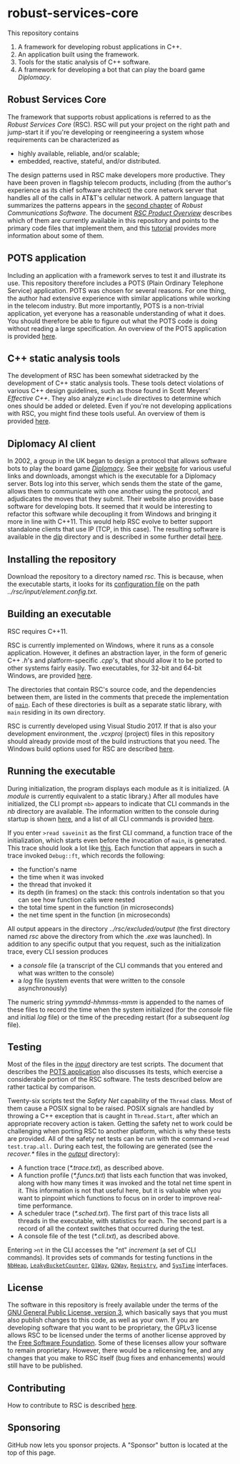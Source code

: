 # robust-services-core

This repository contains

1. A framework for developing robust applications in C++.
1. An application built using the framework.
1. Tools for the static analysis of C++ software.
1. A framework for developing a bot that can play the board game _Diplomacy_.

## Robust Services Core

The framework that supports robust applications is referred to as the _Robust Services
Core_ (RSC). RSC will put your project on the right path and jump-start it if you're
developing or reengineering a system whose requirements can be characterized as

- highly available, reliable, and/or scalable;
- embedded, reactive, stateful, and/or distributed.

The design patterns used in RSC make developers more productive. They have been proven
in flagship telecom products, including (from the author's experience as its chief
software architect) the core network server that handles all of the calls in AT&T's
cellular network. A pattern language that summarizes the patterns appears in the
[second chapter](/docs/RCS-chapter-2.pdf) of _Robust Communications Software_. The
document [_RSC Product Overview_](/docs/RSC-Product-Overview.pdf) describes which of
them are currently available in this repository and points to the primary code files
that implement them, and this [tutorial](/docs/RCS-tutorial.pdf) provides more
information about some of them.

## POTS application

Including an application with a framework serves to test it and illustrate its use.
This repository therefore includes a POTS (Plain Ordinary Telephone Service) application.
POTS was chosen for several reasons. For one thing, the author had extensive experience
with similar applications while working in the telecom industry. But more importantly,
POTS is a non-trivial application, yet everyone has a reasonable understanding of what
it does. You should therefore be able to figure out what the POTS code is doing without
reading a large specification. An overview of the POTS application is provided
[here](/docs/RSC-POTS-Application.md).

## C++ static analysis tools

The development of RSC has been somewhat sidetracked by the development of C++
static analysis tools. These tools detect violations of various C++ design
guidelines, such as those found in Scott Meyers' _Effective C++_. They also analyze
`#include` directives to determine which ones should be added or deleted. Even if
you're not developing applications with RSC, you might find these tools useful.
An overview of them is provided [here](docs/RSC-Cpp-Static-Analysis-Tools.md).

## Diplomacy AI client

In 2002, a group in the UK began to design a protocol that allows software bots to play
the board game [_Diplomacy_](https://en.wikipedia.org/wiki/Diplomacy_(game)). See
their [website](http://www.daide.org.uk) for
various useful links and downloads, amongst which is the executable for a Diplomacy
server. Bots log into this server, which sends them the state of the game, allows
them to communicate with one another using the protocol, and adjudicates the moves that
they submit. Their website also provides base software for developing bots. It seemed
that it would be interesting to refactor this software while decoupling it from Windows
and bringing it more in line with C++11. This would help RSC evolve to better
support standalone clients that use IP (TCP, in this case). The resulting software is
available in the [_dip_](/dip) directory and is described in some further detail
[here](/docs/RSC-Diplomacy.md).

## Installing the repository

Download the repository to a directory named _rsc_. This is because, when the executable
starts, it looks for its [configuration file](input/element.config.txt) on the path _../rsc/input/element.config.txt_.

## Building an executable

RSC requires C++11.

RSC is currently implemented on Windows, where it runs as a console application.
However, it defines an abstraction layer, in the form of generic C++ _.h_'s and
platform-specific _.cpp_'s, that should allow it to be ported to other systems
fairly easily. Two executables, for 32-bit and 64-bit Windows, are provided
[here](/exe).

The directories that contain RSC's source code, and the dependencies between them, are
listed in the comments that precede the implementation of [`main`](/rsc/main.cpp).
Each of these directories is built as a separate static library, with `main`
residing in its own directory.

RSC is currently developed using Visual Studio 2017. If that is also your development
environment, the _.vcxproj_ (project) files in this repository should already
provide most of the build instructions that you need. The Windows build options used
for RSC are described [here](/docs/RSC-Windows-Build-Options.md).

## Running the executable

During initialization, the program displays each module as it is initialized. (A
_module_ is currently equivalent to a static library.)  After all modules have
initialized, the CLI prompt `nb>` appears to indicate that CLI commands in the
_nb_ directory are available. The information written to the console during
startup is shown [here](/output/init.console.txt), and a list of all CLI commands
is provided [here](/output/help.cli.txt).

If you enter `>read saveinit` as the first CLI command, a function trace of the
initialization, which starts even before the invocation of `main`, is generated.
This trace should look a lot like [this](/output/init.trace.txt). Each function
that appears in such a trace invoked `Debug::ft`, which records the following:
  * the function's name
  * the time when it was invoked
  * the thread that invoked it
  * its depth (in frames) on the stack: this controls indentation so that you can
see how function calls were nested
  * the total time spent in the function (in microseconds)
  * the net time spent in the function (in microseconds)

All output appears in the directory _../rsc/excluded/output_ (the first directory
named _rsc_ above the directory from which the _.exe_ was launched).
In addition to any specific output that you request, such as the initialization trace,
every CLI session produces
  * a _console_ file (a transcript of the CLI commands that you entered and what was
written to the console)
  * a _log_ file (system events that were written to the console asynchronously)

The numeric string _yymmdd-hhmmss-mmm_ is appended to the names of these files to record
the time when the system initialized (for the _console_ file and initial _log_ file) or
the time of the preceding restart (for a subsequent _log_ file).

## Testing

Most of the files in the [_input_](/input) directory are test scripts. The document that
describes the [POTS application](/docs/RSC-POTS-Application.md) also discusses its tests,
which exercise a considerable portion of the RSC software. The tests described below are
rather tactical by comparison.

Twenty-six scripts test the _Safety Net_ capability of the `Thread` class. Most of them
cause a POSIX signal to be raised. POSIX signals are handled by throwing a C++ exception
that is caught in `Thread.Start`, after which an appropriate recovery action is taken.
Getting the safety net to work could be challenging when porting RSC to another
platform, which is why these tests are provided. All of the safety net tests can be run
with the command `>read test.trap.all.`  During each test, the following are generated
(see the _recover.*_ files in the [_output_](/output) directory):

  * A function trace (_*.trace.txt_), as described above.
  * A function profile (_*.funcs.txt_) that lists each function that was invoked, along with
how many times it was invoked and the total net time spent in it. This information is not
that useful here, but it is valuable when you want to pinpoint which functions to focus on in
order to improve real-time performance.
  * A scheduler trace (_*.sched.txt_). The first part of this trace lists all threads in the
executable, with statistics for each. The second part is a record of all the context switches
that occurred during the test.
  * A console file of the test (_*.cli.txt_), as described above.
 
Entering `>nt` in the CLI accesses the "nt" _increment_ (a set of CLI commands). It
provides sets of commands for testing functions in the [`NbHeap`](/nb/NbHeap.h),
[`LeakyBucketCounter`](/nb/LeakyBucketCounter.h), [`Q1Way`](/nb/Q1Way.h),
[`Q2Way`](/nb/Q2Way.h), [`Registry`](/nb/Registry.h), and [`SysTime`](/nb/SysTime.h)
interfaces.

## License

The software in this repository is freely available under the terms of the [GNU General Public
License, version 3](/LICENSE.txt), which basically says that you must also publish changes to
this code, as well as your own. If you are developing software that you want to be proprietary,
the GPLv3 license allows RSC to be licensed under the terms of another license approved by the
[Free Software Foundation](https://www.gnu.org/licenses/license-list.html). Some of these
licenses allow your software to remain proprietary. However, there would be a relicensing fee,
and any changes that you make to RSC itself (bug fixes and enhancements) would still have to
be published.

## Contributing

How to contribute to RSC is described [here](CONTRIBUTING.md).

## Sponsoring

GitHub now lets you sponsor projects. A "Sponsor" button is located at the top of this page.
